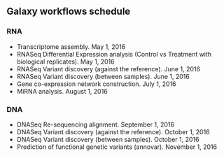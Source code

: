 ## Galaxy workflows schedule
### RNA
* Transcriptome assembly. May 1, 2016 
* RNASeq Differential Expression analysis (Control vs Treatment with biological replicates). May 1, 2016
* RNASeq Variant discovery (against the reference). June 1, 2016
* RNASeq Variant discovery (between samples). June 1, 2016
* Gene co-expression network construction.	July 1, 2016
* MiRNA analysis. August 1, 2016
### DNA
* DNASeq Re-sequencing alignment. September 1, 2016
* DNASeq Variant discovery (against the reference). October 1, 2016
* DNASeq Variant discovery (between samples). October 1, 2016
* Prediction of functional genetic variants (annovar). November 1, 2016
